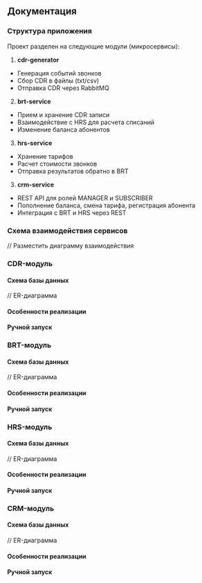## Документация

### Структура приложения 

Проект разделен на следующие модули (микросервисы):
1. **cdr-generator**
- Генерация событий звонков
- Сбор CDR в файлы (txt/csv)
- Отправка CDR через RabbitMQ
2. **brt-service**
- Прием и хранение CDR записи
- Взаимодействие с HRS для расчета списаний
- Изменение баланса абонентов
3. **hrs-service**
- Хранение тарифов
- Расчет стоимости звонков
- Отправка результатов обратно в BRT 
3. **crm-service**
- REST API для ролей MANAGER и SUBSCRIBER
- Пополнение баланса, смена тарифа, регистрация абонента
- Интеграция с BRT и HRS через REST

### Схема взаимодействия сервисов

// Разместить диаграмму взаимодействия

### CDR-модуль
#### Схема базы данных
// ER-диаграмма
#### Особенности реализации

#### Ручной запуск

### BRT-модуль
#### Схема базы данных
// ER-диаграмма
#### Особенности реализации

#### Ручной запуск

### HRS-модуль
#### Схема базы данных
// ER-диаграмма
#### Особенности реализации

#### Ручной запуск

### CRM-модуль
#### Схема базы данных
// ER-диаграмма
#### Особенности реализации

#### Ручной запуск
